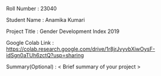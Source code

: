 Roll Number       :   23040

Student Name      :   Anamika Kumari

Project Title     :   Gender Development Index 2019

Google Colab Link :   https://colab.research.google.com/drive/1r8jrJvyvbXiwOysF-idSgn0aTUh6zctQ?usp=sharing

Summary(Optional) :   < Brief summary of your project >
